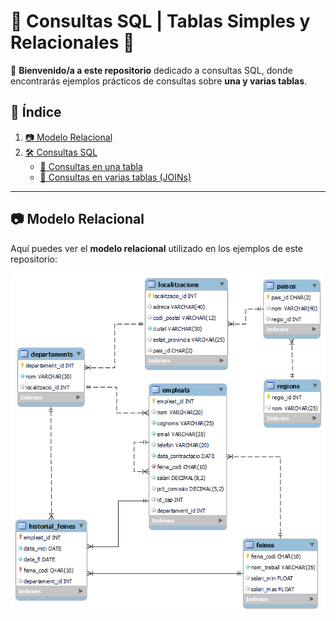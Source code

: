 # 📝 Consultas SQL | Tablas Simples y Relacionales 💾

📢 **Bienvenido/a a este repositorio** dedicado a consultas SQL, donde encontrarás ejemplos prácticos de consultas sobre **una y varias tablas**.

## 📌 Índice  
1. [📷 Modelo Relacional](#-modelo-relacional)  
2. [🛠 Consultas SQL](#-consultas-sql)  
   - [🔹 Consultas en una tabla](#-consultas-en-una-tabla)  
   - [🔹 Consultas en varias tablas (JOINs)](#-consultas-en-varias-tablas-joins)
---
## 📷 Modelo Relacional  
Aquí puedes ver el **modelo relacional** utilizado en los ejemplos de este repositorio: 

![Modelo Relacional](https://github.com/mcandelaresi/BaseDeDades/blob/main/db_rrhh_model.png)
